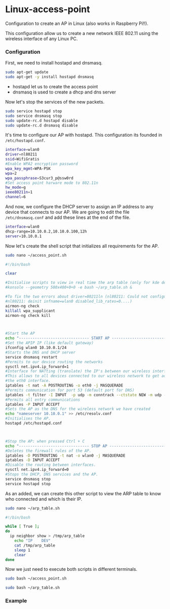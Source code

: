 # Linux-access-point
Configuration to create an AP in Linux (also works in Raspberry Pi!!). 

This configuration allow us to create a new network IEEE 802.11 using the wireless interface of any Linux PC.

### Configuration
First, we need to install hostapd and dnsmasq.
```sh
sudo apt-get update
sudo apt-get -y install hostapd dnsmasq
```

   * hostapd let us to create the access point
   * dnsmasq is used to create a dhcp and dns server

Now let's stop the services of the new packets.
```sh
sudo service hostapd stop
sudo service dnsmasq stop
sudo update-rc.d hostapd disable
sudo update-rc.d dnsmasq disable
```

It's time to configure our AP with hostapd. This configuration its founded in `/etc/hostapd.conf`.
```sh
interface=wlan0
driver=nl80211
ssid=WifiGratis
#Enable WPA2 encryption password
wpa_key_mgmt=WPA-PSK
wpa=2
wpa_passphrase=S3cur3_p@ssw0rd
#Set access point harware mode to 802.11n
hw_mode=g
ieee80211n=1
channel=6
```

And now, we configure the DHCP server to assign an IP address to any device that connects to our AP. We are going to edit the file `/etc/dnsmasq.conf` and add these lines at the end of the file.
```sh
interface=wlan0
dhcp-range=10.10.0.2,10.10.0.100,12h
server=10.10.0.1
```

Now let's create the shell script that initializes all requirements for the AP.
```sh
sudo nano ~/access_point.sh
```
```sh
#!/bin/bash

clear

#Initialise scripts to view in real time the arp table (only for kde desktops eviroments)
#konsole --geometry 500x400+0+0 -e bash ~/arp_table.sh &

#To fix the two errors about driver=80211ln (nl80211: Could not configure driver mode and 
#nl80211: deinit infname=wlan0 disabled_lib_rates=0....)
airmon-ng check
killall wpa_supplicant
airmon-ng check kill



#Start the AP
echo "------------------------------- START AP ----------------------------------"
#Set the APIP IP (like default gateway)
ifconfig wlan0 10.10.0.1/24
#Starts the DNS and DHCP server
service dnsmasq restart
#Permits to our device routing the networks
sysctl net.ipv4.ip_forward=1
#Interface for NATting (translate) the IP's between our wireless interface and the eth0 interface.
#This allows to all devices connected to our wireless network to get access to internet thanks to
#the eth0 interface.
iptables -t nat -A POSTROUTING -o eth0 -j MASQUERADE
#Permits communication for port 53 (default port for DNS)
iptables -t filter -I INPUT  -p udp -m conntrack --ctstate NEW -m udp --dport 53 -j ACCEPT
#Permits all entry communications
iptables -P INPUT ACCEPT
#Sets the AP as the DNS for the wireless network we have created
echo "nameserver 10.10.0.1" >> /etc/resolv.conf
#Initialises the AP.
hostapd /etc/hostapd.conf



#Stop the AP: when pressed Ctrl + C
echo "------------------------------- STOP AP ----------------------------------"
#Deletes the firewall rules of the AP.
iptables -D POSTROUTING -t nat -o wlan0 -j MASQUERADE
iptables -D INPUT ACCEPT
#Disable the routing between interfaces.
sysctl net.ipv4.ip_forward=0
#Stops the DHCP, DNS services and the AP.
service dnsmasq stop
service hostapd stop
```

As an added, we can create this other script to view the ARP table to know who connected and which is their IP.
```sh
sudo nano ~/arp_table.sh
```
```sh
#!/bin/bash

while [ True ];
do
  ip neighbor show > /tmp/arp_table
	echo "IP	DEV"
	cat /tmp/arp_table
	sleep 1
	clear
done
```

Now we just need to execute both scripts in different terminals.
```sh
sudo bash ~/access_point.sh
```
```sh
sudo bash ~/arp_table.sh
```

### Example

